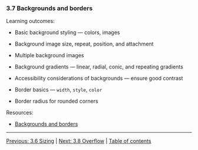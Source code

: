 ### 3.7 Backgrounds and borders

Learning outcomes:

- Basic background styling — colors, images

- Background image size, repeat, position, and attachment

- Multiple background images

- Background gradients — linear, radial, conic, and repeating gradients

- Accessibility considerations of backgrounds — ensure good contrast

- Border basics — `width`, `style`, `color`

- Border radius for rounded corners

Resources:

- [Backgrounds and borders](https://developer.mozilla.org/docs/Learn/CSS/Building_blocks/Backgrounds_and_borders)

---

[Previous: 3.6 Sizing](/curriculum/2-core/2-styling/3-06-sizing.md) | [Next: 3.8 Overflow](/curriculum/2-core/2-styling/3-08-overflow.md) | [Table of contents](/TOC.md)